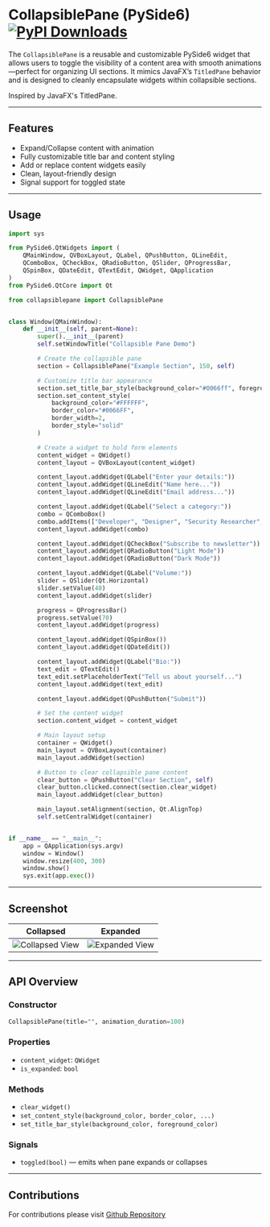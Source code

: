 # CollapsiblePane (PySide6) [![PyPI Downloads](https://static.pepy.tech/badge/collapsiblepane)](https://pepy.tech/projects/collapsiblepane)

The `CollapsiblePane` is a reusable and customizable PySide6 widget that allows users to toggle the visibility of a content area with smooth animations—perfect for organizing UI sections. It mimics JavaFX’s `TitledPane` behavior and is designed to cleanly encapsulate widgets within collapsible sections.

Inspired by JavaFX's TitledPane.

---

## Features

- Expand/Collapse content with animation
- Fully customizable title bar and content styling
- Add or replace content widgets easily
- Clean, layout-friendly design
- Signal support for toggled state

---

## Usage

```python
import sys

from PySide6.QtWidgets import (
    QMainWindow, QVBoxLayout, QLabel, QPushButton, QLineEdit,
    QComboBox, QCheckBox, QRadioButton, QSlider, QProgressBar,
    QSpinBox, QDateEdit, QTextEdit, QWidget, QApplication
)
from PySide6.QtCore import Qt

from collapsiblepane import CollapsiblePane


class Window(QMainWindow):
    def __init__(self, parent=None):
        super().__init__(parent)
        self.setWindowTitle("Collapsible Pane Demo")

        # Create the collapsible pane
        section = CollapsiblePane("Example Section", 150, self)

        # Customize title bar appearance
        section.set_title_bar_style(background_color="#0066ff", foreground_color="#FFFFFF")
        section.set_content_style(
            background_color="#FFFFFF",
            border_color="#0066FF",
            border_width=2,
            border_style="solid"
        )

        # Create a widget to hold form elements
        content_widget = QWidget()
        content_layout = QVBoxLayout(content_widget)

        content_layout.addWidget(QLabel("Enter your details:"))
        content_layout.addWidget(QLineEdit("Name here..."))
        content_layout.addWidget(QLineEdit("Email address..."))

        content_layout.addWidget(QLabel("Select a category:"))
        combo = QComboBox()
        combo.addItems(["Developer", "Designer", "Security Researcher", "Engineer"])
        content_layout.addWidget(combo)

        content_layout.addWidget(QCheckBox("Subscribe to newsletter"))
        content_layout.addWidget(QRadioButton("Light Mode"))
        content_layout.addWidget(QRadioButton("Dark Mode"))

        content_layout.addWidget(QLabel("Volume:"))
        slider = QSlider(Qt.Horizontal)
        slider.setValue(40)
        content_layout.addWidget(slider)

        progress = QProgressBar()
        progress.setValue(70)
        content_layout.addWidget(progress)

        content_layout.addWidget(QSpinBox())
        content_layout.addWidget(QDateEdit())

        content_layout.addWidget(QLabel("Bio:"))
        text_edit = QTextEdit()
        text_edit.setPlaceholderText("Tell us about yourself...")
        content_layout.addWidget(text_edit)

        content_layout.addWidget(QPushButton("Submit"))

        # Set the content widget
        section.content_widget = content_widget

        # Main layout setup
        container = QWidget()
        main_layout = QVBoxLayout(container)
        main_layout.addWidget(section)

        # Button to clear collapsible pane content
        clear_button = QPushButton("Clear Section", self)
        clear_button.clicked.connect(section.clear_widget)
        main_layout.addWidget(clear_button)

        main_layout.setAlignment(section, Qt.AlignTop)
        self.setCentralWidget(container)


if __name__ == "__main__":
    app = QApplication(sys.argv)
    window = Window()
    window.resize(400, 300)
    window.show()
    sys.exit(app.exec())

```

---

## Screenshot

| Collapsed                                                                                                                 | Expanded |
|---------------------------------------------------------------------------------------------------------------------------| -------- |
| ![Collapsed View](https://raw.githubusercontent.com/mjk22071998/CollapsiblePane/refs/heads/main/screenshot/collapsed.PNG) |![Expanded View](https://raw.githubusercontent.com/mjk22071998/CollapsiblePane/refs/heads/main/screenshot/expanded.PNG)|


---

## API Overview

### Constructor

```python
CollapsiblePane(title="", animation_duration=100)
```

### Properties

- `content_widget`: `QWidget`
- `is_expanded`: `bool`

### Methods

- `clear_widget()`
- `set_content_style(background_color, border_color, ...)`
- `set_title_bar_style(background_color, foreground_color)`

### Signals

- `toggled(bool)` — emits when pane expands or collapses

---

## Contributions
For contributions please visit [Github Repository](https://github.com/mjk22071998/CollapsiblePane)

